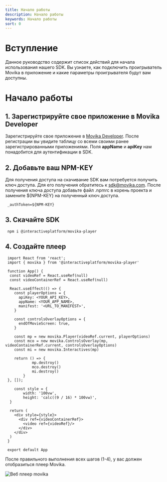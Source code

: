 ```yaml
---
title: Начало работы
description: Начало работы
keywords: Начало работы
sort: 0
---
```


# Вступление

Данное руководство содержит список действий для начала использования нашего SDK. Вы узнаете, как подключить проигрыватель Movika в приложение и какие параметры проигрывателя будут вам доступны.

# Начало работы

## 1. Зарегистрируйте свое приложение в Movika Developer

Зарегистрируйте свое приложение в [Movika Developer](https://developer.movika.com). После регистрации вы увидите таблицу со всеми своими ранее зарегистрированными приложениями. Поля **appName** и **apiKey** нам понадобится для аутентификации в SDK.

## 2. Добавьте ваш NPM-KEY

Для получения доступа на скачивание SDK вам потребуется получить ключ доступа. Для его получения обратитесь к sdk@movika.com. После получения ключа доступа добавьте файл .npmrc в корень проекта и замените ${NPM-KEY} на полученный ключ доступа.

```
 _authToken=${NPM-KEY}
```

## 3. Скачайте SDK

```
 npm i @interactiveplatform/movika-player
```

## 4. Создайте плеер

```
 import React from 'react';
 import { movika } from '@interactiveplatform/movika-player'

 function App() {
  const videoRef = React.useRef(null)
  const videoContainerRef = React.useRef(null)

  React.useEffect(() => {
    const playerOptions = {
      apiKey: <YOUR_API_KEY>,
      appName: <YOUR_APP_NAME>,
      manifest: '<URL_TO_MANIFEST>',
    }

    const controlsOverlayOptions = {
      endOfMovieScreen: true,
    }

    const mp = new movika.Player(videoRef.current, playerOptions)
    const mco = new movika.ControlsOverlay(mp, videoContainerRef.current, controlsOverlayOptions)
    const mi = new movika.Interactives(mp)

    return () => {
			mp.destroy()
			mco.destroy()
			mi.destroy()
		}
 }, []);

	const style = {
		width: '100vw',
		height: 'calc((9 / 16) * 100vw)',
  }

  return (
    <div style={style}>
      <div ref={videoContainerRef}>
        <video ref={videoRef}/>
      </div>
    </div>
  )
 }

 export default App
```

После правильного выполнения всех шагов (1-4), у вас должен отобразиться плеер Movika.

![Веб плеер movika](https://raw.githubusercontent.com/movika/public.docs.movika.com/feature/web-sdk-doc-2.5/images/web-player-screen.png)
